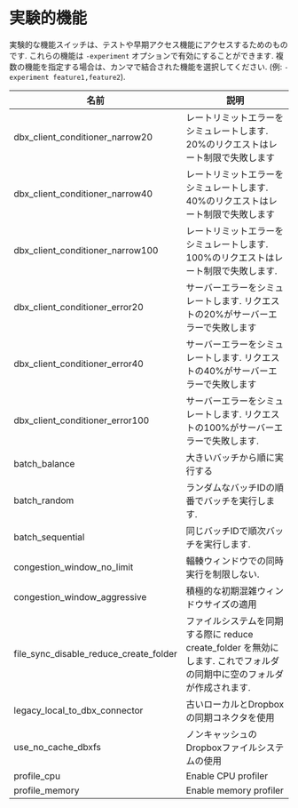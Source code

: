 # 実験的機能

実験的な機能スイッチは、テストや早期アクセス機能にアクセスするためのものです. これらの機能は `-experiment` オプションで有効にすることができます. 複数の機能を指定する場合は、カンマで結合された機能を選択してください. (例: `-experiment feature1,feature2`).

| 名前                                   | 説明                                                                                                                    |
|----------------------------------------|-------------------------------------------------------------------------------------------------------------------------|
| dbx_client_conditioner_narrow20        | レートリミットエラーをシミュレートします. 20%のリクエストはレート制限で失敗します                                       |
| dbx_client_conditioner_narrow40        | レートリミットエラーをシミュレートします. 40%のリクエストはレート制限で失敗します                                       |
| dbx_client_conditioner_narrow100       | レートリミットエラーをシミュレートします. 100%のリクエストはレート制限で失敗します.                                     |
| dbx_client_conditioner_error20         | サーバーエラーをシミュレートします. リクエストの20%がサーバーエラーで失敗します                                         |
| dbx_client_conditioner_error40         | サーバーエラーをシミュレートします. リクエストの40%がサーバーエラーで失敗します                                         |
| dbx_client_conditioner_error100        | サーバーエラーをシミュレートします. リクエストの100%がサーバーエラーで失敗します.                                       |
| batch_balance                          | 大きいバッチから順に実行する                                                                                            |
| batch_random                           | ランダムなバッチIDの順番でバッチを実行します.                                                                           |
| batch_sequential                       | 同じバッチIDで順次バッチを実行します.                                                                                   |
| congestion_window_no_limit             | 輻輳ウィンドウでの同時実行を制限しない.                                                                                 |
| congestion_window_aggressive           | 積極的な初期混雑ウィンドウサイズの適用                                                                                  |
| file_sync_disable_reduce_create_folder | ファイルシステムを同期する際に reduce create_folder を無効にします. これでフォルダの同期中に空のフォルダが作成されます. |
| legacy_local_to_dbx_connector          | 古いローカルとDropboxの同期コネクタを使用                                                                               |
| use_no_cache_dbxfs                     | ノンキャッシュのDropboxファイルシステムの使用                                                                           |
| profile_cpu                            | Enable CPU profiler                                                                                                     |
| profile_memory                         | Enable memory profiler                                                                                                  |

